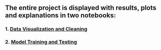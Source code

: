 
## The entire project is displayed with results, plots and explanations in two notebooks:
### 1. [Data Visualization and Cleaning](https://github.com/niharnsheth/ml_keepsakes/blob/master/disease_prediction/kidney_disease_detection/data_viz_and_processing.ipynb)
### 2. [Model Training and Testing](https://github.com/niharnsheth/ml_keepsakes/blob/master/disease_prediction/kidney_disease_detection/train_predict_kidney_dis.ipynb)
